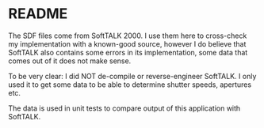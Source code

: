 # README

The SDF files come from SoftTALK 2000.
I use them here to cross-check my implementation with a known-good source, however I do believe
that SoftTALK also contains some errors in its implementation, some data that comes out of it does not make sense.

To be very clear: I did NOT de-compile or reverse-engineer SoftTALK.
I only used it to get some data to be able to determine shutter speeds, apertures etc.

The data is used in unit tests to compare output of this application with SoftTALK.
